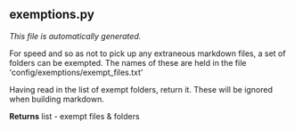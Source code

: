 ## exemptions.py
_This file is automatically generated._

For speed and so as not to pick up any extraneous markdown files, a set of folders can be exempted.
The names of these are held in the file 'config/exemptions/exempt_files.txt'

Having read in the list of exempt folders, return it. These will be ignored when building markdown.

__Returns__ list - exempt files & folders

